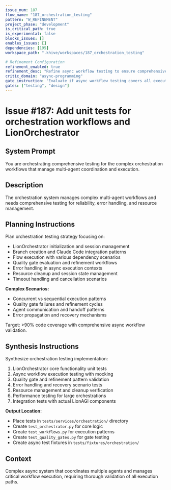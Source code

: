 ```yaml
---
issue_num: 187
flow_name: "187_orchestration_testing"
pattern: "W_REFINEMENT"
project_phase: "development"
is_critical_path: true
is_experimental: false
blocks_issues: []
enables_issues: []
dependencies: [195]
workspace_path: ".khive/workspaces/187_orchestration_testing"

# Refinement Configuration
refinement_enabled: true
refinement_desc: "Refine async workflow testing to ensure comprehensive coverage of complex scenarios"
critic_domain: "async-programming"
gate_instruction: "Evaluate if async workflow testing covers all execution patterns, error handling, and resource management scenarios."
gates: ["testing", "design"]
---
```


# Issue #187: Add unit tests for orchestration workflows and LionOrchestrator

## System Prompt

You are orchestrating comprehensive testing for the complex orchestration
workflows that manage multi-agent coordination and execution.

## Description

The orchestration system manages complex multi-agent workflows and needs
comprehensive testing for reliability, error handling, and resource management.

## Planning Instructions

Plan orchestration testing strategy focusing on:

- LionOrchestrator initialization and session management
- Branch creation and Claude Code integration patterns
- Flow execution with various dependency scenarios
- Quality gate evaluation and refinement workflows
- Error handling in async execution contexts
- Resource cleanup and session state management
- Timeout handling and cancellation scenarios

**Complex Scenarios:**

- Concurrent vs sequential execution patterns
- Quality gate failures and refinement cycles
- Agent communication and handoff patterns
- Error propagation and recovery mechanisms

Target: >90% code coverage with comprehensive async workflow validation.

## Synthesis Instructions

Synthesize orchestration testing implementation:

1. LionOrchestrator core functionality unit tests
2. Async workflow execution testing with mocking
3. Quality gate and refinement pattern validation
4. Error handling and recovery scenario tests
5. Resource management and cleanup verification
6. Performance testing for large orchestrations
7. Integration tests with actual LionAGI components

**Output Location:**

- Place tests in `tests/services/orchestration/` directory
- Create `test_orchestrator.py` for core logic
- Create `test_workflows.py` for execution patterns
- Create `test_quality_gates.py` for gate testing
- Create async test fixtures in `tests/fixtures/orchestration/`

## Context

Complex async system that coordinates multiple agents and manages critical
workflow execution, requiring thorough validation of all execution paths.
